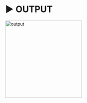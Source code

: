 # :arrow_forward: OUTPUT 
<img width="245" alt="output" src="https://user-images.githubusercontent.com/41688158/179027075-f131c0ce-1d56-4a0d-8222-bb6f80546d16.png">
